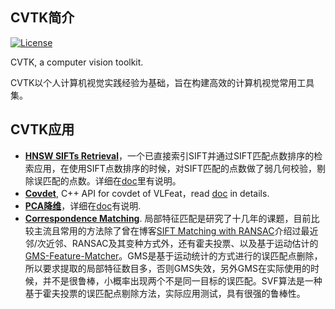 ## CVTK简介

[![License](https://img.shields.io/badge/license-BSD-blue.svg)](../LICENSE)

CVTK, a computer vision toolkit. 

CVTK以个人计算机视觉实践经验为基础，旨在构建高效的计算机视觉常用工具集。

## CVTK应用

- [**HNSW SIFTs Retrieval**](https://github.com/willard-yuan/cvtk/tree/master/hnsw_sifts_retrieval)，一个已直接索引SIFT并通过SIFT匹配点数排序的检索应用，在使用SIFT点数排序的时候，对SIFT匹配的点数做了弱几何校验，剔除误匹配的点数。详细在[doc](https://github.com/willard-yuan/cvtk/tree/master/hnsw_sifts_retrieval)里有说明。
- [**Covdet**](https://github.com/willard-yuan/cvtk/tree/master/covdet), C++ API for covdet of VLFeat，read [doc](https://github.com/willard-yuan/cvtk/tree/master/covdet) in details.
- [**PCA降维**](https://github.com/willard-yuan/cvtk/tree/master/pca)，详细在[doc](https://github.com/willard-yuan/cvtk/tree/master/pca)有说明.
- [**Correspondence Matching**](https://github.com/willard-yuan/cvtk/tree/master/correspondence_matching). 局部特征匹配是研究了十几年的课题，目前比较主流且常用的方法除了曾在博客[SIFT Matching with RANSAC](http://yongyuan.name/blog/SIFT(ASIFT)-Matching-with-RANSAC.html)介绍过最近邻/次近邻、RANSAC及其变种方式外，还有霍夫投票、以及基于运动估计的[GMS-Feature-Matcher](https://github.com/JiawangBian/GMS-Feature-Matcher)。GMS是基于运动统计的方式进行的误匹配点删除，所以要求提取的局部特征数目多，否则GMS失效，另外GMS在实际使用的时候，并不是很鲁棒，小概率出现两个不是同一目标的误匹配。SVF算法是一种基于霍夫投票的误匹配点剔除方法，实际应用测试，具有很强的鲁棒性。